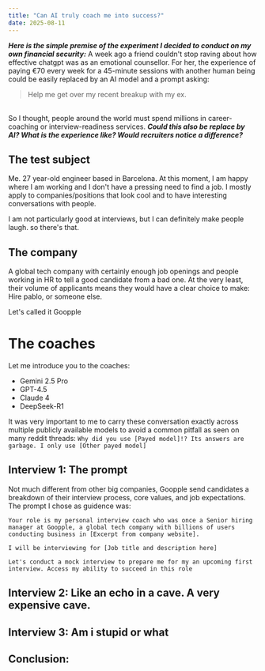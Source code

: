 ```yaml
---
title: "Can AI truly coach me into success?"
date: 2025-08-11
---
```


**_Here is the simple premise of the experiment I decided to conduct on my own financial security:_**
 A week ago a friend couldn't stop raving about how effective chatgpt was as an emotional counsellor. For her, the experience of paying €70 every week for a 45-minute sessions with another human being could be easily replaced by an AI model and a prompt asking:
> Help me get over my recent breakup with my ex.

\
So I thought, people around the world must spend millions in career-coaching or interview-readiness services. **_Could this also be replace by AI? What is the experience like? Would recruiters notice a difference?_**


## The test subject


Me. 27 year-old engineer based in Barcelona. At this moment, I am happy where I am working and I don't have a pressing need to find a job. I mostly apply to companies/positions that look cool and to have interesting conversations with people.

I am not particularly good at interviews, but I can definitely make people laugh. so there's that.

## The company

A global tech company with certainly enough job openings and people working in HR to tell a good candidate from a bad one. At the very least, their volume of applicants means they would have a clear choice to make: Hire pablo, or someone else.

Let's called it Goopple

# The coaches
Let me introduce you to the coaches:
- Gemini 2.5 Pro
- GPT-4.5
- Claude 4
- DeepSeek-R1

It was very important to me to carry these conversation exactly across multiple publicly available models to avoid a common pitfall as seen on many reddit threads:
``Why did you use [Payed model]!? Its answers are garbage. I only use [Other payed model]``

## Interview 1: The prompt

Not much different from other big companies, Goopple send candidates a breakdown of their interview process, core values, and job expectations. The prompt I chose as guidence was:

```
Your role is my personal interview coach who was once a Senior hiring manager at Goopple, a global tech company with billions of users conducting business in [Excerpt from company website].

I will be interviewing for [Job title and description here]

Let's conduct a mock interview to prepare me for my an upcoming first interview. Access my ability to succeed in this role
```


## Interview 2: Like an echo in a cave. A very expensive cave.

## Interview 3: Am i stupid or what

## Conclusion: